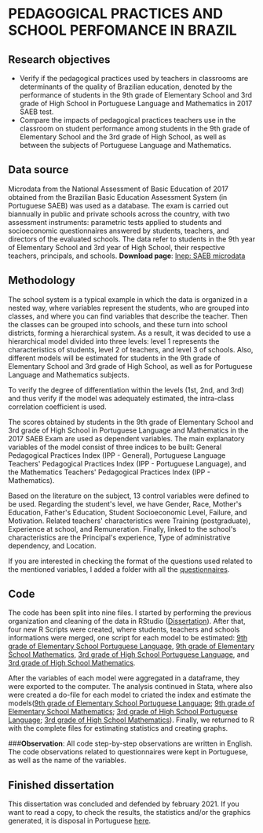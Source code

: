 # PEDAGOGICAL PRACTICES AND SCHOOL PERFOMANCE IN BRAZIL

## Research objectives
- Verify if the pedagogical practices used by teachers in classrooms are determinants of the quality of Brazilian education, denoted by the performance of students in the 9th grade of Elementary School and 3rd grade of High School in Portuguese Language and Mathematics in 2017 SAEB test.
- Compare the impacts of pedagogical practices teachers use in the classroom on student performance among students in the 9th grade of Elementary School and the 3rd grade of High School, as well as between the subjects of Portuguese Language and Mathematics.

## Data source
Microdata from the National Assessment of Basic Education of 2017 obtained from the Brazilian Basic Education Assessment System (in Portuguese SAEB) was used as a database. The exam is carried out biannually in public and private schools across the country, with two assessment instruments: parametric tests applied to students and socioeconomic questionnaires answered by students, teachers, and directors of the evaluated schools. The data refer to students in the 9th year of Elementary School and 3rd year of High School, their respective teachers, principals, and schools.
**Download page**: [Inep: SAEB microdata](https://dados.gov.br/dataset/inep-microdados-do-saeb)

## Methodology
The school system is a typical example in which the data is organized in a nested way, where variables represent the students, who are grouped into classes, and where you can find variables that describe the teacher. Then the classes can be grouped into schools, and these turn into school districts, forming a hierarchical system. As a result, it was decided to use a hierarchical model divided into three levels: level 1 represents the characteristics of students, level 2 of teachers, and level 3 of schools. Also, different models will be estimated for students in the 9th grade of Elementary School and 3rd grade of High School, as well as for Portuguese Language and Mathematics subjects.

To verify the degree of differentiation within the levels (1st, 2nd, and 3rd) and thus verify if the model was adequately estimated, the intra-class correlation coefficient is used.

The scores obtained by students in the 9th grade of Elementary School and 3rd grade of High School in Portuguese Language and Mathematics in the 2017 SAEB Exam are used as dependent variables. The main explanatory variables of the model consist of three indices to be built: General Pedagogical Practices Index (IPP - General), Portuguese Language Teachers' Pedagogical Practices Index (IPP - Portuguese Language), and the Mathematics Teachers' Pedagogical Practices Index (IPP - Mathematics).

Based on the literature on the subject, 13 control variables were defined to be used. Regarding the student's level, we have Gender, Race, Mother's Education, Father's Education, Student Socioeconomic Level, Failure, and Motivation. Related teachers' characteristics were Training (postgraduate), Experience at school, and Remuneration. Finally, linked to the school's characteristics are the Principal's experience, Type of administrative dependency, and Location.

If you are interested in checking the format of the questions used related to the mentioned variables, I added a folder with all the [questionnaires](https://github.com/cfruhauf/Pedagogical_Practices/tree/master/Questionnaires).

## Code

The code has been split into nine files. I started by performing the previous organization and cleaning of the data in RStudio ([Dissertation](https://github.com/cfruhauf/Pedagogical_Practices/blob/master/Codes/R%20Script/Dissertation.R)). After that, four new R Scripts were created, where students, teachers and schools informations were merged, one script for each model to be estimated: [9th grade of Elementary School Portuguese Language](https://github.com/cfruhauf/Pedagogical_Practices/blob/master/Codes/R%20Script/9th%20grade%20of%20Elementary%20School%20Portuguese%20Language.R), [9th grade of Elementary School Mathematics](https://github.com/cfruhauf/Pedagogical_Practices/blob/master/Codes/R%20Script/9th%20grade%20of%20Elementary%20School%20Mathematics.R), [3rd grade of High School Portuguese Language](https://github.com/cfruhauf/Pedagogical_Practices/blob/master/Codes/R%20Script/3rd%20grade%20of%20High%20School%20Portuguese%20Language.R), and [3rd grade of High School Mathematics](https://github.com/cfruhauf/Pedagogical_Practices/blob/master/Codes/R%20Script/3rd%20grade%20of%20High%20School%20Mathematics.R).

After the variables of each model were aggregated in a dataframe, they were exported to the computer. The analysis continued in Stata, where also were created a do-file for each model to criated the index and estimate the models([9th grade of Elementary School Portuguese Language](https://github.com/cfruhauf/Pedagogical_Practices/blob/master/Codes/Do-File/9th%20grade%20of%20Elementary%20School%20Portuguese%20Language.do); [9th grade of Elementary School Mathematics](https://github.com/cfruhauf/Pedagogical_Practices/blob/master/Codes/Do-File/9th%20grade%20of%20Elementary%20School%20Mathematics.do); [3rd grade of High School Portuguese Language](https://github.com/cfruhauf/Pedagogical_Practices/blob/master/Codes/Do-File/3rd%20grade%20of%20High%20School%20Portuguese%20Language.do); [3rd grade of High School Mathematics](https://github.com/cfruhauf/Pedagogical_Practices/blob/master/Codes/Do-File/3rd%20grade%20of%20High%20School%20Mathematics.do)). Finally, we returned to R with the complete files for estimating statistics and creating graphs.

###**Observation**: All code step-by-step observations are written in English. The code observations related to questionnaires were kept in Portuguese, as well as the name of the variables.

## Finished dissertation

This dissertation was concluded and defended by february 2021. If you want to read a copy, to check the results, the statistics and/or the graphics generated, it is disposal in Portuguese [here](https://www.researchgate.net/publication/352092774_Praticas_pedagogicas_e_desempenho_escolar_no_Brasil).
